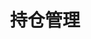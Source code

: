 ---
layout: dashboard
title: 持仓管理
permalink: /dashboard/
custom_js:
  - leancloud-min
  - dashboard
--- 